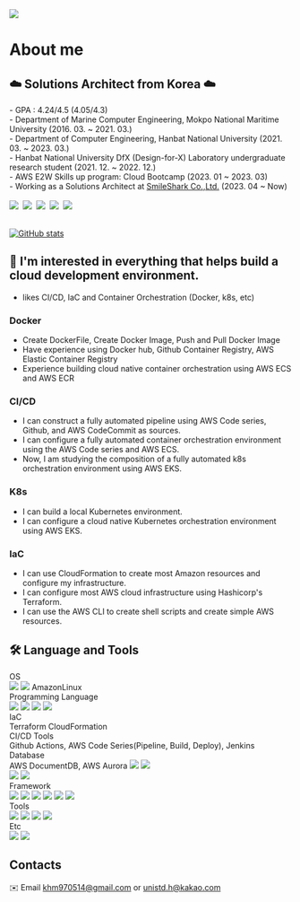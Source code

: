 
<div align="left">
<img src="https://capsule-render.vercel.app/api?type=waving&color=auto&height=300&section=header&text=Welcome&fontSize=90&desc=Arciel%20Github%20Repo&descAlign=70&descAlignY=30" />
  
# About me
  ## ☁️ Solutions Architect from Korea ☁️
  <div align="left">
    - GPA : 4.24/4.5 (4.05/4.3)<br>
    - Department of Marine Computer Engineering, Mokpo National Maritime University (2016. 03. ~ 2021. 03.)<br>
    - Department of Computer Engineering, Hanbat National University (2021. 03. ~ 2023. 03.)<br>
    - Hanbat National University DfX (Design-for-X) Laboratory undergraduate research student (2021. 12. ~ 2022. 12.)<br>
    - AWS E2W Skills up program: Cloud Bootcamp (2023. 01 ~ 2023. 03)<br>
    - Working as a Solutions Architect at <a href = "https://www.smileshark.kr">SmileShark Co.,Ltd.</a> (2023. 04 ~ Now)<br><br>
    <img src = "https://images.credly.com/size/100x100/images/73e4a58b-a8ef-41a3-a7db-9183dd269882/image.png">&nbsp;
    <img src = "https://images.credly.com/size/100x100/images/2f7b0627-48a0-4894-8d46-3245bdfe0463/image.png">&nbsp;
    <img src = "https://images.credly.com/size/100x100/images/00634f82-b07f-4bbd-a6bb-53de397fc3a6/image.png">&nbsp;
    <img src = "https://images.credly.com/size/100x100/images/0e284c3f-5164-4b21-8660-0d84737941bc/image.png">&nbsp;
    <img src = "https://images.credly.com/size/100x100/images/2d84e428-9078-49b6-a804-13c15383d0de/image.png">
  </div><br>
  
  [![GitHub stats](https://github-readme-stats.vercel.app/api?username=arc1el)](https://github.com/anuraghazra/github-readme-stats)<!--[![Top Langs](https://github-readme-stats.vercel.app/api/top-langs/?username=arc1el&langs_count=3)](https://github.com/anuraghazra/github-readme-stats) -->
    
  ## 🌟 I'm interested in everything that helps build a cloud development environment.<br>
  * likes CI/CD, IaC and Container Orchestration (Docker, k8s, etc)
  ### Docker
  * Create DockerFile, Create Docker Image, Push and Pull Docker Image
  * Have experience using Docker hub, Github Container Registry, AWS Elastic Container Registry
  * Experience building cloud native container orchestration using AWS ECS and AWS ECR
  ### CI/CD
  * I can construct a fully automated pipeline using AWS Code series, Github, and AWS CodeCommit as sources.
  * I can configure a fully automated container orchestration environment using the AWS Code series and AWS ECS.
  * Now, I am studying the composition of a fully automated k8s orchestration environment using AWS EKS.
  ### K8s
  * I can build a local Kubernetes environment.
  * I can configure a cloud native Kubernetes orchestration environment using AWS EKS.
  ### IaC
  * I can use CloudFormation to create most Amazon resources and configure my infrastructure.
  * I can configure most AWS cloud infrastructure using Hashicorp's Terraform.
  * I can use the AWS CLI to create shell scripts and create simple AWS resources.
  
  ## 🛠️ Language and Tools
  <div align="left">
    OS<br>
    <img src="https://img.shields.io/badge/linux-FCC624?style=for-the-badge&logo=linux&logoColor=white">
    <img src="https://img.shields.io/badge/ubuntu-E95420?style=for-the-badge&logo=ubuntu&logoColor=white">
    AmazonLinux
    <br>
    Programming Language<br>
    <img src="https://img.shields.io/badge/javascript-F7DF1E?style=for-the-badge&logo=javascript&logoColor=white">
    <img src="https://img.shields.io/badge/python-3776AB?style=for-the-badge&logo=python&logoColor=white">
    <img src="https://img.shields.io/badge/java-F80000?style=for-the-badge&logo=oracle&logoColor=white">
    <img src="https://img.shields.io/badge/c-A8B9CC?style=for-the-badge&logo=c&logoColor=white">
    <br>
    IaC<br>
    Terraform
    CloudFormation
    <br>
    CI/CD Tools<br>
    Github Actions, AWS Code Series(Pipeline, Build, Deploy), Jenkins
    Database<br>
    AWS DocumentDB, AWS Aurora
    <img src="https://img.shields.io/badge/mysql-4479A1?style=for-the-badge&logo=mysql&logoColor=white">
    <img src="https://img.shields.io/badge/postgresql-4169E1?style=for-the-badge&logo=postgresql&logoColor=white"><br>
    <img src="https://img.shields.io/badge/elasticsearch-005571?style=for-the-badge&logo=elasticsearch&logoColor=white">
    <img src="https://img.shields.io/badge/opensearch-005EB8?style=for-the-badge&logo=opensearch&logoColor=white">
    <br>
    Framework<br>
    <img src="https://img.shields.io/badge/node.js-339933?style=for-the-badge&logo=node.js&logoColor=white">
    <img src="https://img.shields.io/badge/express-000000?style=for-the-badge&logo=express&logoColor=white">
    <img src="https://img.shields.io/badge/fastapi-009688?style=for-the-badge&logo=fastapi&logoColor=white">
    <img src="https://img.shields.io/badge/flask-000000?style=for-the-badge&logo=flask&logoColor=white">
    <img src="https://img.shields.io/badge/spring-6DB33F?style=for-the-badge&logo=spring&logoColor=white">
    <img src="https://img.shields.io/badge/vue-4FC08D?style=for-the-badge&logo=vue.js&logoColor=white">
    <br>
    Tools<br>
    <img src="https://img.shields.io/badge/aws-232F3E?style=for-the-badge&logo=amazonaws&logoColor=white">
    <img src="https://img.shields.io/badge/slack-4A154B?style=for-the-badge&logo=slack&logoColor=white">
    <img src="https://img.shields.io/badge/nginx-009639?style=for-the-badge&logo=nginx&logoColor=white">
    <img src="https://img.shields.io/badge/docker-2496ED?style=for-the-badge&logo=docker&logoColor=white">
    <br>
    Etc<br>
    <img src="https://img.shields.io/badge/espressif-E7352C?style=for-the-badge&logo=espressif&logoColor=white">
    <img src="https://img.shields.io/badge/raspi-A22846?style=for-the-badge&logo=raspberrypi&logoColor=white">
    <br>
  </div>

  ## Contacts
  ✉️ Email <a href="mailto:khm970514@gmail.com">khm970514@gmail.com</a>  or  <a href="mailto:unistd.h@kakao.com">unistd.h@kakao.com</a>


  
  
</div>

  
<!--
**Arc1el/Arc1el** is a ✨ _special_ ✨ repository because its `README.md` (this file) appears on your GitHub profile

Here are some ideas to get you started:

- 🔭 I’m currently working on ...
- 🌱 I’m currently learning ...
- 👯 I’m looking to collaborate on ...
- 🤔 I’m looking for help with ...
- 💬 Ask me about ...
- 📫 How to reach me: ...
- 😄 Pronouns: ...
- ⚡ Fun fact: ...
-->
